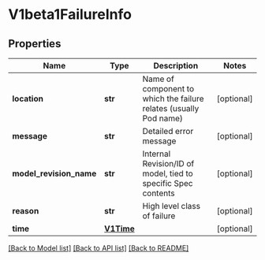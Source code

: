 # V1beta1FailureInfo

## Properties
Name | Type | Description | Notes
------------ | ------------- | ------------- | -------------
**location** | **str** | Name of component to which the failure relates (usually Pod name) | [optional] 
**message** | **str** | Detailed error message | [optional] 
**model_revision_name** | **str** | Internal Revision/ID of model, tied to specific Spec contents | [optional] 
**reason** | **str** | High level class of failure | [optional] 
**time** | [**V1Time**](V1Time.md) |  | [optional] 

[[Back to Model list]](../README.md#documentation-for-models) [[Back to API list]](../README.md#documentation-for-api-endpoints) [[Back to README]](../README.md)


